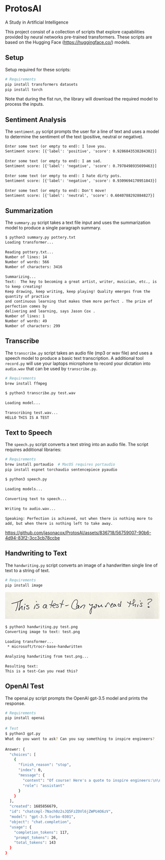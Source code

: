 # ProtosAI

A Study in Artificial Intelligence

This project consist of a collection of scripts that explore capabilities provided by neural networks pre-trained transformers. These scripts are based on the Hugging Face (https://huggingface.co/) models.  

## Setup

Setup required for these scripts:

```bash
# Requirements
pip install transformers datasets
pip install torch
```

Note that during the fist run, the library will download the required model to process the inputs.

## Sentiment Analysis

The `sentiment.py` script prompts the user for a line of text and uses a model to determine the sentiment of the text (positive, neutral or negative).

```text
Enter some text (or empty to end): I love you.
Sentiment score: [{'label': 'positive', 'score': 0.9286843538284302}]

Enter some text (or empty to end): I am sad.
Sentiment score: [{'label': 'negative', 'score': 0.7978498935699463}]

Enter some text (or empty to end): I hate dirty pots.
Sentiment score: [{'label': 'negative', 'score': 0.9309694170951843}]

Enter some text (or empty to end): Don't move!
Sentiment score: [{'label': 'neutral', 'score': 0.6040788292884827}]
```

## Summarization

The `summary.py` script takes a text file input and uses the summarization model to produce a single paragraph summary.

```text
$ python3 summary.py pottery.txt                                     
Loading transformer...

Reading pottery.txt...
Number of lines: 14
Number of words: 566
Number of characters: 3416

Summarizing...
Text:  The key to becoming a great artist, writer, musician, etc., is to keep creating!
Keep drawing, keep writing, keep playing! Quality emerges from the quantity of practice
and continuous learning that makes them more perfect . The prize of perfection comes by
delivering and learning, says Jason Cox .
Number of lines: 1
Number of words: 49
Number of characters: 299
```

## Transcribe

The `transcribe.py` script takes an audio file (mp3 or wav file) and uses a speech model to produce a basic text transcription. A additional tool `record.py` will use your laptops microphone to record your dictation into `audio.wav` that can be used by `transcribe.py`.

```bash
# Requirements
brew install ffmpeg           
```

```text
$ python3 transcribe.py test.wav

Loading model...

Transcribing test.wav...
HELLO THIS IS A TEST
```

## Text to Speech

The `speech.py` script converts a text string into an audio file.  The script requires additional libraries:

```bash
# Requirements
brew install portaudio  # MacOS requires portaudio
pip install espnet torchaudio sentencepiece pyaudio
```

```text
$ python3 speech.py

Loading models...

Converting text to speech...

Writing to audio.wav...

Speaking: Perfection is achieved, not when there is nothing more to add, but when there is nothing left to take away.
```

https://github.com/jasonacox/ProtosAI/assets/836718/56759007-90b6-4d94-83f2-3cc3cb78ccbe


## Handwriting to Text

The `handwriting.py` script converts an image of a handwritten single line of text to a string of text.

```bash
# Requirements
pip install image
```

![test.png](test.png)

```text
$ python3 handwriting.py test.png
Converting image to text: test.png

Loading transformer...
 * microsoft/trocr-base-handwritten

Analyzing handwriting from test.png...

Resulting text:
This is a test-Can you read this?
```

## OpenAI Test

The openai.py script prompts the OpenAI gpt-3.5 model and prints the response.

```bash
# Requirements
pip install openai

# Test
$ python3 gpt.py
What do you want to ask? Can you say something to inspire engineers?

Answer: {
  "choices": [
    {
      "finish_reason": "stop",
      "index": 0,
      "message": {
        "content": "Of course! Here's a quote to inspire engineers:\n\n\"Engineering is not only about creating solutions, it's about creating a better world. Every time you solve a problem, you make the world a little bit better.\" - Unknown\n\nAs an engineer, you have the power to make a positive impact on society through your work. Whether you're designing new technologies, improving existing systems, or solving complex problems, your contributions are essential to advancing our world. So keep pushing the boundaries of what's possible, and never forget the impact that your work can have on the world around you.",
        "role": "assistant"
      }
    }
  ],
  "created": 1685856679,
  "id": "chatcmpl-7Nach0z2sJQ5FzZOVl6jZWPU4O6zV",
  "model": "gpt-3.5-turbo-0301",
  "object": "chat.completion",
  "usage": {
    "completion_tokens": 117,
    "prompt_tokens": 26,
    "total_tokens": 143
  }
}
```
